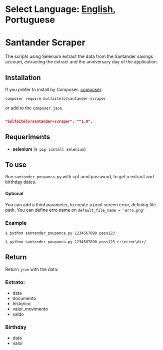 Select Language: [English](https://github.com/bulfaitelo/Santander-Scraper/blob/master/README-pt.md), **Portuguese**
========
# Santander Scraper

The scripts using Selenium extract the data from the Santander savings account, extracting the extract and the anniversary day of the application.

## Installation  

If you prefer to install by Composer: [composer](http://getcomposer.org/download/).

```
composer require bulfaitelo/santander-scraper

```
or add to the `composer.json`

```json

"bulfaitelo/santander-scraper": "^1.0",

```

## Requeriments
  

- **selenium** (`$ pip install selenium`)
 

## To use
 

Run `santander_poupanca.py` with cpf amd password, to get o extract and birthday dates.

#### Optional
You can add a third parameter, to create a print screen error, defining file path. You can define erro name on `default_file_name = 'erro.png'`

### Example

`$ python santander_poupanca.py 1234567890 pass123`

`$ python santander_poupanca.py 1234567890 pass123 c:\error\dir/`


## Return  

Return `json` with the data: 

### Extrato:  

- data
- documento
- historico
- valor_movimento
- saldo

### Birthday
- data
- valor